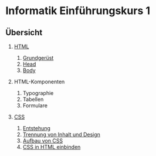# Informatik Einführungskurs 1

## Übersicht

1.  [HTML](./Docs/html.md)
    1.  [Grundgerüst](./Docs/html.md#html-grundlagen)
    2.  [Head](./Docs/html.md#head)
    3.  [Body](./Docs/html.md#body)
    
2.  HTML-Komponenten
    1.  Typographie
    2.  Tabellen
    3.  Formulare
    
3.  [CSS](./Docs/css.md)
    1.  [Entstehung](./Docs/css.md#entstehung)
    2.  [Trennung von Inhalt und Design](./Docs/css.md#trennung-von-inhalt-und-design)
    3.  [Aufbau von CSS](./Docs/css.md#aufbau-von-css)
    4.  [CSS in HTML einbinden](./Docs/css.md#css-in-html-einbinden)

